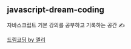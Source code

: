## javascript-dream-coding

자바스크립트 기본 강의를 공부하고 기록하는 공간 ✍

[드림코딩 by 엘리](https://youtu.be/wcsVjmHrUQg)
